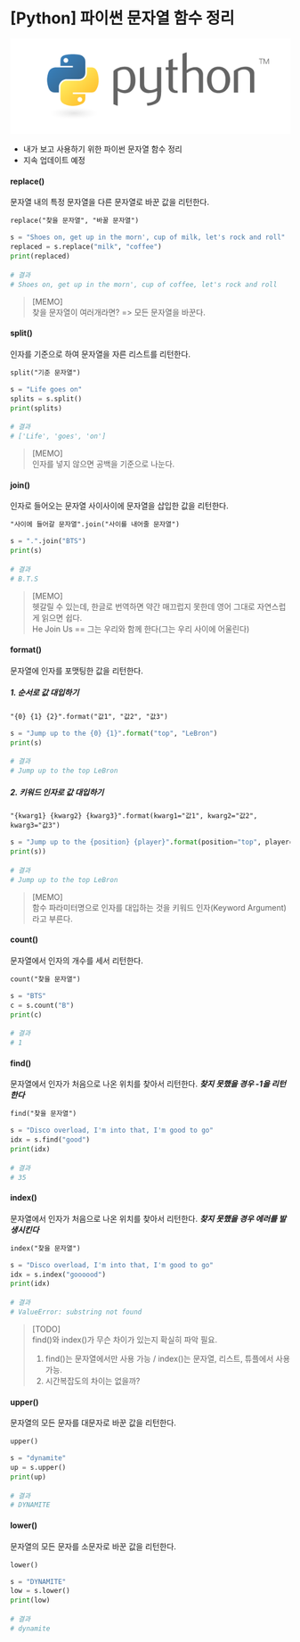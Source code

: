 # [Python] 파이썬 문자열 함수 정리

![Python Logo](./image.png)
<!-- [##_Image|kage@4OxfM/btq0fkq18Ov/FXiejhak0PnV8bcAXsMLK1/img.png|alignCenter|width="100%"|_##] -->

- 내가 보고 사용하기 위한 파이썬 문자열 함수 정리
- 지속 업데이트 예정


#### replace()

문자열 내의 특정 문자열을 다른 문자열로 바꾼 값을 리턴한다.

`replace("찾을 문자열", "바꿀 문자열")`

```python
s = "Shoes on, get up in the morn', cup of milk, let's rock and roll"
replaced = s.replace("milk", "coffee")
print(replaced)

# 결과
# Shoes on, get up in the morn', cup of coffee, let's rock and roll
```

> [MEMO]  
> 찾을 문자열이 여러개라면?
> => 모든 문자열을 바꾼다.


#### split()

인자를 기준으로 하여 문자열을 자른 리스트를 리턴한다.

`split("기준 문자열")`
```python
s = "Life goes on"
splits = s.split()
print(splits)

# 결과
# ['Life', 'goes', 'on']
```

> [MEMO]  
> 인자를 넣지 않으면 공백을 기준으로 나눈다.


#### join()

인자로 들어오는 문자열 사이사이에 문자열을 삽입한 값을 리턴한다.

`"사이에 들어갈 문자열".join("사이를 내어줄 문자열")`

```python
s = ".".join("BTS")
print(s)

# 결과
# B.T.S
```

> [MEMO]  
> 헷갈릴 수 있는데, 한글로 번역하면 약간 매끄럽지 못한데 영어 그대로 자연스럽게 읽으면 쉽다.  
> He Join Us == 그는 우리와 함께 한다(그는 우리 사이에 어울린다)

#### format()

문자열에 인자를 포맷팅한 값을 리턴한다.

##### 1. 순서로 값 대입하기

`"{0} {1} {2}".format("값1", "값2", "값3")`

```python
s = "Jump up to the {0} {1}".format("top", "LeBron")
print(s)

# 결과
# Jump up to the top LeBron
```

##### 2. 키워드 인자로 값 대입하기

`"{kwarg1} {kwarg2} {kwarg3}".format(kwarg1="값1", kwarg2="값2", kwarg3="값3")`

```python
s = "Jump up to the {position} {player}".format(position="top", player="LeBron")
print(s))

# 결과
# Jump up to the top LeBron
```

> [MEMO]  
> 함수 파라미터명으로 인자를 대입하는 것을 키워드 인자(Keyword Argument)라고 부른다.


#### count()

문자열에서 인자의 개수를 세서 리턴한다.


`count("찾을 문자열")`

```python
s = "BTS"
c = s.count("B")
print(c)

# 결과
# 1
```


#### find()

문자열에서 인자가 처음으로 나온 위치를 찾아서 리턴한다.
***찾지 못했을 경우 -1을 리턴한다***

`find("찾을 문자열")`

```python
s = "Disco overload, I'm into that, I'm good to go"
idx = s.find("good")
print(idx)

# 결과
# 35
```


#### index()

문자열에서 인자가 처음으로 나온 위치를 찾아서 리턴한다.
***찾지 못했을 경우 에러를 발생시킨다***

`index("찾을 문자열")`

```python
s = "Disco overload, I'm into that, I'm good to go"
idx = s.index("goooood")
print(idx)

# 결과
# ValueError: substring not found
```

> [TODO]  
> find()와 index()가 무슨 차이가 있는지 확실히 파악 필요.
> 1) find()는 문자열에서만 사용 가능 / index()는 문자열, 리스트, 튜플에서 사용 가능. 
> 2) 시간복잡도의 차이는 없을까?


#### upper()

문자열의 모든 문자를 대문자로 바꾼 값을 리턴한다.

`upper()`

```python
s = "dynamite"
up = s.upper()
print(up)

# 결과
# DYNAMITE
```

#### lower()

문자열의 모든 문자를 소문자로 바꾼 값을 리턴한다.

`lower()`

```python
s = "DYNAMITE"
low = s.lower()
print(low)

# 결과
# dynamite
```



<!-- 

#### strip()
#### rstrip()
#### lstrip()

-->